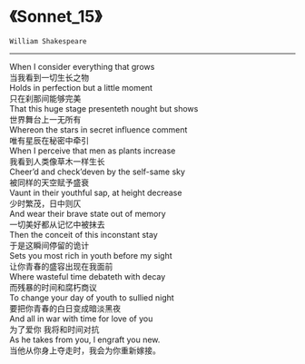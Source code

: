 # 《Sonnet_15》

`William Shakespeare`

---

When I consider everything that grows  
当我看到一切生长之物  
Holds in perfection but a little moment  
只在刹那间能够完美  
That this huge stage presenteth nought but shows  
世界舞台上一无所有  
Whereon the stars in secret influence comment  
唯有星辰在秘密中牵引  
When I perceive that men as plants increase  
我看到人类像草木一样生长  
Cheer’d and check’deven by the self-same sky  
被同样的天空赋予盛衰  
Vaunt in their youthful sap, at height decrease  
少时繁茂，日中则仄  
And wear their brave state out of memory  
一切美好都从记忆中被抹去  
Then the conceit of this inconstant stay  
于是这瞬间停留的诡计  
Sets you most rich in youth before my sight  
让你青春的盛容出现在我面前  
Where wasteful time debateth with decay  
而残暴的时间和腐朽商议  
To change your day of youth to sullied night  
要把你青春的白日变成暗淡黑夜  
And all in war with time for love of you  
为了爱你 我将和时间对抗  
As he takes from you, l engraft you new.  
当他从你身上夺走时，我会为你重新嫁接。  
